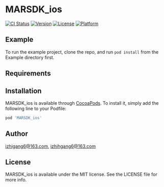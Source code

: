 # MARSDK_ios

[![CI Status](https://img.shields.io/travis/izhigang6@163.com/MARSDK_ios.svg?style=flat)](https://travis-ci.org/izhigang6@163.com/MARSDK_ios)
[![Version](https://img.shields.io/cocoapods/v/MARSDK_ios.svg?style=flat)](https://cocoapods.org/pods/MARSDK_ios)
[![License](https://img.shields.io/cocoapods/l/MARSDK_ios.svg?style=flat)](https://cocoapods.org/pods/MARSDK_ios)
[![Platform](https://img.shields.io/cocoapods/p/MARSDK_ios.svg?style=flat)](https://cocoapods.org/pods/MARSDK_ios)

## Example

To run the example project, clone the repo, and run `pod install` from the Example directory first.

## Requirements

## Installation

MARSDK_ios is available through [CocoaPods](https://cocoapods.org). To install
it, simply add the following line to your Podfile:

```ruby
pod 'MARSDK_ios'
```

## Author

izhigang6@163.com, izhihgang6@163.com

## License

MARSDK_ios is available under the MIT license. See the LICENSE file for more info.
